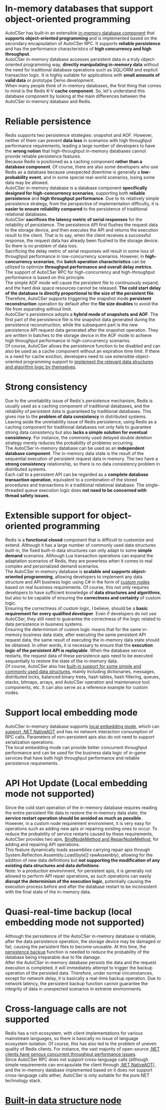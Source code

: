 ﻿# In-memory databases that support object-oriented programming
AutoCSer has built-in an extensible [in-memory database component](https://github.com/AutoCSer/AutoCSer2/tree/main/Application/StreamPersistenceMemoryDatabase) that **supports object-oriented programming** and is implemented based on the secondary encapsulation of AutoCSer RPC. It supports **reliable persistence** and has the performance characteristics of **high concurrency and high throughput**.  
AutoCSer in-memory database accesses persistent data in a truly object-oriented programming way, **directly manipulating in-memory data** without the need for traditional database operations such as SQL/ORM and explicit transaction logic. It is highly suitable for applications with **small amounts of valid data** or prototype Demo development.  
When many people think of in-memory databases, the first thing that comes to mind is the Redis K-V **cache component**. So, let's understand this database component by looking at the main differences between the AutoCSer in-memory database and Redis.
# Reliable persistence
Redis supports two persistence strategies: snapshot and AOF. However, neither of them can prevent **data loss** in scenarios with high throughput performance requirements, leading a large number of developers to have the **wrong notion** that high-throughput in-memory databases cannot provide reliable persistence features.  
Because Redis is positioned as a caching component **rather than a database component**. Of course, there are also some developers who use Redis as a database because unexpected downtime is generally a **low-probability event**, and in some special real-world scenarios, losing some data may be allowed.  
AutoCSer in-memory database is a database component **specifically designed for high-concurrency scenarios**, supporting both **reliable persistence** and **high throughput performance**. Due to its relatively simple persistence strategy, from the perspective of implementation difficulty, it is **easier to ensure reliability compared** to the persistence of traditional relational databases.  
AutoCSer **sacrifices the latency metric of serial responses** for the reliability of persistence. The persistence API first flushes the request data to the storage device, and then executes the API and returns the execution result to the client. That is to say, when the client receives a successful response, the request data has already been flushed to the storage device. So there is no problem of data loss.  
Sacrificing the delay metric of serial responses will result in some loss of throughput performance in low-concurrency scenarios. However, in **high-concurrency scenarios**, the **batch operation characteristics** can be utilized to optimize **throughput performance and overall delay metrics**. The support of AutoCSer RPC for high-concurrency and high-throughput performance is based on this principle.  
The simple AOF mode will cause the persistent file to continuously expand, and the hard disk space resources cannot be released. **The cold start delay of the database is directly proportional to the size of the persistent file**. Therefore, AutoCSer supports triggering the snapshot mode **persistent reconstruction** operation by default after the **file size doubles** to avoid the file from expanding without limit.  
AutoCSer's persistence adopts a **hybrid mode of snapshots and AOF**. The first part of the persistence file is the snapshot data generated during the persistence reconstruction, while the subsequent part is the new persistence API request data generated after the snapshot operation. They are written in batches to the storage device in the AOF mode to achieve high throughput performance in high-concurrency scenarios.  
Of course, AutoCSer allows the persistence function to be disabled and can also be used as a cache component without an expiration time limit. If there is a need for cache eviction, developers need to use extensible object-oriented programming support to [implement the relevant data structures and algorithm logic by themselves](https://github.com/AutoCSer/AutoCSer2/blob/main/Document/08.MemoryDatabaseCustomNode/08.MemoryDatabaseCustomNode.Eng.md).
# Strong consistency
Due to the unreliability issue of Redis's persistence mechanism, Redis is usually used as a caching component of traditional databases, and the reliability of persistent data is guaranteed by traditional databases. This gives rise to the **problem of data consistency** in distributed systems.  
Leaving aside the unreliability issue of Redis persistence, using Redis as a caching component for traditional databases not only fails to guarantee strong data consistency but also **lacks a simple solution for eventual consistency**. For instance, the commonly used delayed double deletion strategy merely reduces the probability of problems occurring.  
The AutoCSer in-memory database can be used as an **independent database component**. The in-memory data state is the result of the sequential execution of persistent request data in memory. The two have a **strong consistency** relationship, so there is no data consistency problem in distributed systems.  
Each call to a persistent API can be regarded as a **complete database transaction operation**, equivalent to a combination of the stored procedures and transactions in a traditional relational database. The single-threaded queue execution logic does **not need to be concerned with thread safety issues**.
# Extensible support for object-oriented programming
Redis is a **functional closed** component that is difficult to customize and extend. Although it has a large number of commonly used data structures built-in, the fixed built-in data structures can only adapt to some **simple demand** scenarios. Although Lua transaction operations can expand the adaptation scenarios of Redis, they are powerless when it comes to real complex and personalized demand scenarios.  
The AutoCSer in-memory database is **scalable and supports object-oriented programming**, allowing developers to implement any data structure and API business logic using C# in the form of [custom nodes](https://github.com/AutoCSer/AutoCSer2/blob/main/Document/08.MemoryDatabaseCustomNode/08.MemoryDatabaseCustomNode.Eng.md) based on real business requirements. Of course, this not only requires developers to have sufficient knowledge of **data structures and algorithms**, but also to be capable of ensuring the **correctness and certainty** of custom logic.  
Ensuring the correctness of custom logic, I believe, should be a **basic requirement for every qualified developer**. Even if developers do not use AutoCSer, they still need to guarantee the correctness of the logic related to data persistence in business systems.  
Ensuring the determinism of custom logic means that for the same in-memory business data state, after executing the same persistent API request data, the same result of executing the in-memory data state should be obtained. In other words, it is necessary to ensure that the **execution logic of the persistent API is replayable**. When the database service restarts, the request data of these persistence apis need to be executed sequentially to restore the state of the in-memory data.  
Of course, AutoCSer also has [built-in support for some simple and commonly used data structures](https://github.com/AutoCSer/AutoCSer2/blob/main/Document/07.MemoryDatabaseNode/07.MemoryDatabaseNode.Eng.md), mainly including dictionaries, messages, distributed locks, balanced binary trees, hash tables, hash filtering, queues, stacks, bitmaps, arrays, and AutoCSer operation and maintenance tool components, etc. It can also serve as a reference example for custom nodes.
# Support local embedding mode
AutoCSer in-memory database supports [local embedding mode](https://github.com/AutoCSer/AutoCSer2/blob/main/Document/09.MemoryDatabaseLocalService/09.MemoryDatabaseLocalService.Eng.md), which can [support .NET NativeAOT](https://github.com/AutoCSer/AutoCSer2/blob/main/Document/12.NativeAOT/12.NativeAOT.Eng.md) and has no network interaction consumption of RPC calls. Parameters of non-persistent apis also do not need to support serialization operations.  
The local embedding mode can provide better concurrent throughput performance and can be used for the business data logic of in-game services that have both high throughput performance and reliable persistence requirements.
# API Hot Update (Local embedding mode not supported)
Since the cold start operation of the in-memory database requires reading the entire persistent file data to restore the in-memory data state, the **service restart operation should be avoided as much as possible**.  
However, in a custom node requirement environment, it is very easy for operations such as adding new apis or repairing existing ones to occur. To reduce the probability of service restarts caused by these requirements, AutoCSer provides two apis, [BindNodeMethod and RepairNodeMethod](https://github.com/AutoCSer/AutoCSer2/blob/main/Application/StreamPersistenceMemoryDatabase/Client/IStreamPersistenceMemoryDatabaseClient.cs), for adding and repairing API operations.  
This feature dynamically loads assemblies carrying repair apis through System.Reflection.Assembly.Load(byte[] rawAssembly), allowing for the addition of new data definitions but **not supporting the modification of any existing data structures and data definitions**.  
Note: In a production environment, for persistent apis, it is generally not allowed to perform API repair operations, as such operations can easily **disrupt the determinism of the execution logic**, potentially causing the execution process before and after the database restart to be inconsistent with the final state of the in-memory data.
# Quasi-real-time backup (local embedding mode not supported)
Although the persistence of the AutoCSer in-memory database is reliable, after the data persistence operation, the storage device may be damaged or fail, causing the persistent files to become unusable. At this time, the [persistence backup](https://github.com/AutoCSer/AutoCSer2/tree/main/TestCase/StreamPersistenceMemoryDatabase/Backuper) function is needed to reduce the probability of the database being irreparable due to file damage.  
After the AutoCSer in-memory database persists the data and the request execution is completed, it will immediately attempt to trigger the backup operation of the persisted data. Therefore, under normal circumstances, except for network delay, it is basically a real-time backup operation. Due to network latency, the persistent backup function cannot guarantee the integrity of data in unexpected scenarios in extreme environments.
# Cross-language calls are not supported
Redis has a rich ecosystem, with client implementations for various mainstream languages, so there is basically no issue of language ecosystem isolation. Of course, this has also led to the problem of uneven quality of Redis clients. For instance, the vast majority of open-source [.NET clients have serious concurrent throughput performance issues](https://github.com/AutoCSer/AutoCSer2/tree/main/TestCase/ThirdParty/GrpcClientPerformance).  
Since AutoCSer RPC does not support cross-language calls (although simple requirements can encapsulate the client through [.NET NativeAOT](https://github.com/AutoCSer/AutoCSer2/blob/main/Document/12.NativeAOT/12.NativeAOT.Eng.md)), and the in-memory database implemented based on it does not support cross-language calls either, AutoCSer is only suitable for the pure.NET technology stack.
# [Built-in data structure node](https://github.com/AutoCSer/AutoCSer2/blob/main/Document/07.MemoryDatabaseNode/07.MemoryDatabaseNode.Eng.md)